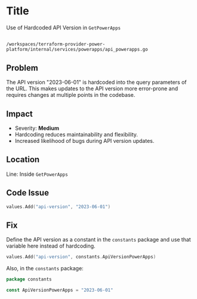 # Title

Use of Hardcoded API Version in `GetPowerApps`

##

`/workspaces/terraform-provider-power-platform/internal/services/powerapps/api_powerapps.go`

## Problem

The API version "2023-06-01" is hardcoded into the query parameters of the URL. This makes updates to the API version more error-prone and requires changes at multiple points in the codebase.

## Impact

- Severity: **Medium**
- Hardcoding reduces maintainability and flexibility.
- Increased likelihood of bugs during API version updates.

## Location

Line: Inside `GetPowerApps`

## Code Issue

```go
values.Add("api-version", "2023-06-01")
```

## Fix

Define the API version as a constant in the `constants` package and use that variable here instead of hardcoding.

```go
values.Add("api-version", constants.ApiVersionPowerApps)
```

Also, in the `constants` package:

```go
package constants

const ApiVersionPowerApps = "2023-06-01"
```